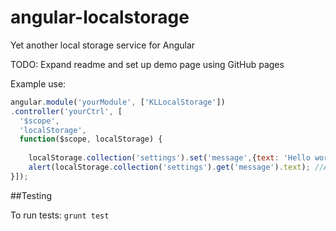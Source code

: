 angular-localstorage
====================

Yet another local storage service for Angular

TODO: Expand readme and set up demo page using GitHub pages

Example use: 

```javascript
angular.module('yourModule', ['KLLocalStorage'])
.controller('yourCtrl', [
  '$scope',
  'localStorage',
  function($scope, localStorage) {
 	
 	localStorage.collection('settings').set('message',{text: 'Hello world'}); //It supports objects
 	alert(localStorage.collection('settings').get('message').text); //Alerts "Hello world"
}]);
```

##Testing

To run tests: ```grunt test```
